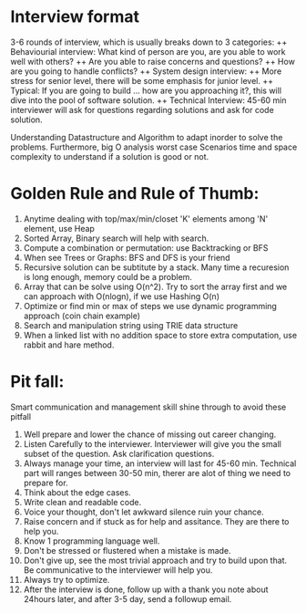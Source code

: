 # Interview format
3-6 rounds of interview, which is usually breaks down to 3 categories:
++ Behaviourial interview: What kind of person are you, are you able to work well with others?
  ++ Are you able to raise concerns and questions?
  ++ How are you going to handle conflicts?
++ System design interview:
  ++ More stress for senior level, there will be some emphasis for junior level.
  ++ Typical: If you are going to build ... how are you approaching it?, this will dive into the pool of software solution.
++ Technical Interview: 45-60 min interviewer will ask for questions regarding solutions and ask for code solution.

Understanding Datastructure and Algorithm to adapt inorder to solve the problems.
Furthermore, big O analysis worst case Scenarios time and space complexity to understand if a solution is good or not.

# Golden Rule and Rule of Thumb:
1. Anytime dealing with top/max/min/closet 'K' elements among 'N' element, use Heap
2. Sorted Array, Binary search will help with search.
3. Compute a combination or permutation: use Backtracking or BFS
4. When see Trees or Graphs: BFS and DFS is your friend
5. Recursive solution can be subtitute by a stack. Many time a recuresion is long enough, memory could be a problem.
6. Array that can be solve using O(n^2). Try to sort the array first and we can approach with O(nlogn), if we use Hashing O(n)
7. Optimize or find min or max of steps we use dynamic programming approach (coin chain example)
8. Search and manipulation string using TRIE data structure
9. When a linked list with no addition space to store extra computation, use rabbit and hare method.

# Pit fall:
Smart communication and management skill shine through to avoid these pitfall

1. Well prepare and lower the chance of missing out career changing.
2. Listen Carefully to the interviewer. Interviewer will give you the small subset of the question. Ask clarification questions.
3. Always manage your time, an interview will last for 45-60 min. Technical part will ranges between 30-50 min, therer are alot of thing we need to prepare for.
4. Think about the edge cases.
5. Write clean and readable code.
6. Voice your thought, don't let awkward silence ruin your chance.
7. Raise concern and if stuck as for help and assitance. They are there to help you.
9. Know 1 programming language well.
10. Don't be stressed or flustered when a mistake is made.
11. Don't give up, see the most trivial approach and try to build upon that. Be communicative to the interviewer will help you.
12. Always try to optimize.
13. After the interview is done, follow up with a thank you note about 24hours later, and after 3-5 day, send a followup email.
